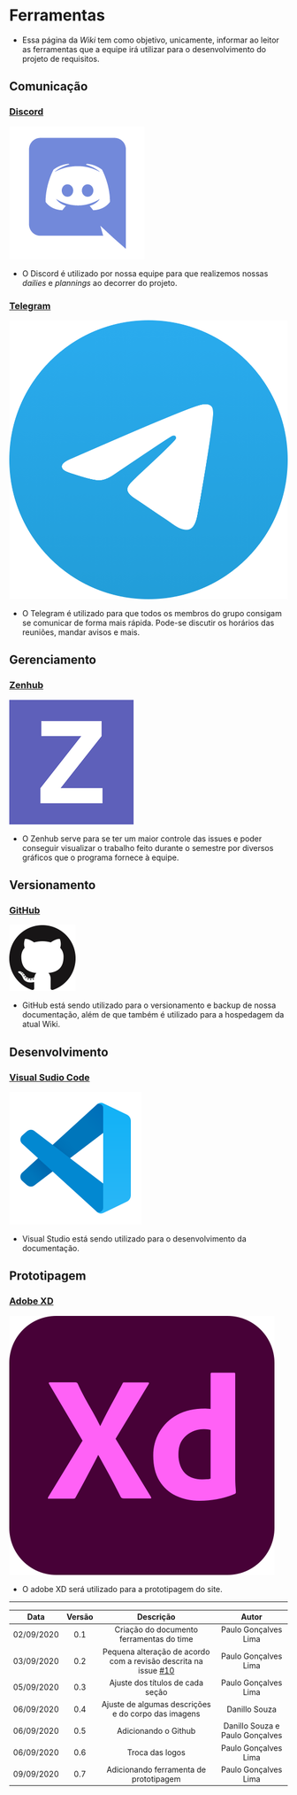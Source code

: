 # Ferramentas

- Essa página da *Wiki* tem como objetivo, unicamente, informar ao leitor as ferramentas que a equipe irá utilizar para o desenvolvimento do projeto de requisitos.

## Comunicação

### [Discord](https://discord.com/)


![Discord](./Images/DiscordLogo.png ':size=100')

- O Discord é utilizado por nossa equipe para que realizemos nossas *dailies* e *plannings* ao decorrer do projeto.

### [Telegram](https://telegram.org/)

![Telegram Logo](./Images/TelegramLogo.png ':size=100')

- O Telegram é utilizado para que todos os membros do grupo consigam se comunicar de forma mais rápida. Pode-se discutir os horários das reuniões, mandar avisos e mais.

## Gerenciamento

### [Zenhub](https://www.zenhub.com/)

![Zenhub Logo](./Images/zenhub-black.png ':size=100')

- O Zenhub serve para se ter um maior controle das issues e poder conseguir visualizar o trabalho feito durante o semestre por diversos gráficos que o programa fornece à equipe.

## Versionamento

### [GitHub](https://github.com/)

![gitHub logo](./Images/gitHub.png ':size=100')

- GitHub está sendo utilizado para o versionamento e backup de nossa documentação, além de que também é utilizado para a hospedagem da atual Wiki.

## Desenvolvimento

### [Visual Sudio Code](https://code.visualstudio.com/)

![Visual studio code logo](./Images/VisualSudioCode.png ':size=100')

- Visual Studio está sendo utilizado para o desenvolvimento da documentação.

## Prototipagem

### [Adobe XD](https://www.adobe.com/products/xd.html)

![Adobe XD](./Images/adobe.svg ':size=100')

- O adobe XD será utilizado para a prototipagem do site.

---
|Data|Versão|Descrição|Autor|
|:-:|:-:|:-:|:-:|
|02/09/2020|0.1|Criação do documento ferramentas do time|Paulo Gonçalves Lima|
|03/09/2020|0.2|Pequena alteração de acordo com a revisão descrita na issue [#10](https://github.com/Requisitos-de-Software/2020.1-Mia-Ajuda/issues/10#event-3721704041)|Paulo Gonçalves Lima|
|05/09/2020|0.3|Ajuste dos títulos de cada seção|Paulo Gonçalves Lima|
|06/09/2020|0.4|Ajuste de algumas descrições e do corpo das imagens|Danillo Souza|
|06/09/2020|0.5|Adicionando o Github|Danillo Souza e Paulo Gonçalves|
|06/09/2020|0.6|Troca das logos|Paulo Gonçalves Lima|
|09/09/2020|0.7|Adicionando ferramenta de prototipagem|Paulo Gonçalves Lima|
